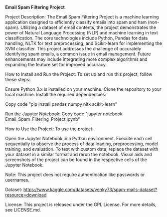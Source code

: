 **Email Spam Filtering Project**



Project Description:
The Email Spam Filtering Project is a machine learning application designed to efficiently classify emails into spam and ham (non-spam). Utilizing a dataset of email contents, the project demonstrates the power of Natural Language Processing (NLP) and machine learning in text classification. The core technologies include Python, Pandas for data handling, NLTK for text preprocessing, and Scikit-learn for implementing the SVM classifier. This project addresses the challenge of accurately identifying spam emails, a common issue in email management. Future enhancements may include integrating more complex algorithms and expanding the feature set for improved accuracy.


How to Install and Run the Project:
To set up and run this project, follow these steps:

Ensure Python 3.x is installed on your machine.
Clone the repository to your local machine.
Install the required dependencies:

Copy code
"pip install pandas numpy nltk scikit-learn"

Run the Jupyter Notebook:
Copy code
"jupyter notebook Email_Spam_Filtering_Project.ipynb"


How to Use the Project:
To use the project:

Open the Jupyter Notebook in a Python environment.
Execute each cell sequentially to observe the process of data loading, preprocessing, model training, and evaluation.
To test with custom data, replace the dataset with your dataset in a similar format and rerun the notebook.
Visual aids and screenshots of the project can be found in the respective cells of the Jupyter Notebook.

Note: This project does not require authentication like passwords or usernames.

Dataset:
https://www.kaggle.com/datasets/venky73/spam-mails-dataset?resource=download

License:
This project is released under the GPL License. For more details, see LICENSE.md.

